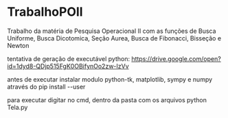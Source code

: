 # TrabalhoPOII
Trabalho da matéria de Pesquisa Operacional II com as funções de Busca Uniforme, Busca Dicotomica, Seção Aurea, Busca de Fibonacci, Bisseção e Newton

tentativa de geração de executável python: https://drive.google.com/open?id=1dyd8-QDjp515FgK0OBifynOo2zw-IzVv

antes de executar instalar modulo python-tk, matplotlib, sympy e numpy através do pip install <modulo> --user

para executar digitar no cmd, dentro da pasta com os arquivos python Tela.py
